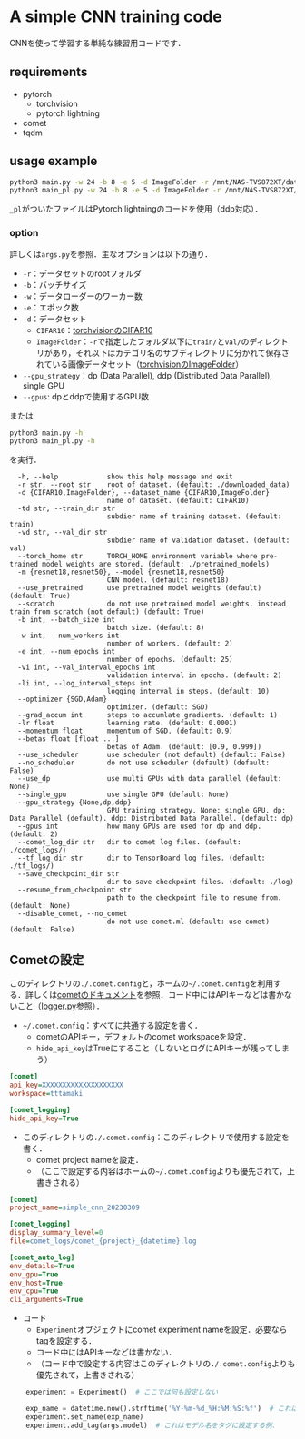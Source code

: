 # A simple CNN training code

CNNを使って学習する単純な練習用コードです．

## requirements

- pytorch
  - torchvision
  - pytorch lightning
- comet
- tqdm

## usage example

```bash
python3 main.py -w 24 -b 8 -e 5 -d ImageFolder -r /mnt/NAS-TVS872XT/dataset-lab/Tiny-ImageNet/  --use_dp
python3 main_pl.py -w 24 -b 8 -e 5 -d ImageFolder -r /mnt/NAS-TVS872XT/dataset-lab/Tiny-ImageNet/ --gpu_strategy ddp --gpus 3
```

`_pl`がついたファイルはPytorch lightningのコードを使用（ddp対応）．

### option

詳しくは`args.py`を参照．主なオプションは以下の通り．

- `-r`：データセットのrootフォルダ
- `-b`：バッチサイズ
- `-w`：データローダーのワーカー数
- `-e`：エポック数
- `-d`：データセット
  - `CIFAR10`：[torchvisionのCIFAR10](https://pytorch.org/vision/main/generated/torchvision.datasets.CIFAR10.html)
  - `ImageFolder`：`-r`で指定したフォルダ以下に`train/`と`val/`のディレクトリがあり，それ以下はカテゴリ名のサブディレクトリに分かれて保存されている画像データセット（[torchvisionのImageFolder](https://pytorch.org/vision/main/generated/torchvision.datasets.ImageFolder.html)）
- `--gpu_strategy`：dp (Data Parallel), ddp (Distributed Data Parallel), single GPU
- `--gpus`: dpとddpで使用するGPU数

または

```bash
python3 main.py -h
python3 main_pl.py -h
```

を実行．

```text
  -h, --help            show this help message and exit
  -r str, --root str    root of dataset. (default: ./downloaded_data)
  -d {CIFAR10,ImageFolder}, --dataset_name {CIFAR10,ImageFolder}
                        name of dataset. (default: CIFAR10)
  -td str, --train_dir str
                        subdier name of training dataset. (default: train)
  -vd str, --val_dir str
                        subdier name of validation dataset. (default: val)
  --torch_home str      TORCH_HOME environment variable where pre-trained model weights are stored. (default: ./pretrained_models)
  -m {resnet18,resnet50}, --model {resnet18,resnet50}
                        CNN model. (default: resnet18)
  --use_pretrained      use pretrained model weights (default) (default: True)
  --scratch             do not use pretrained model weights, instead train from scratch (not default) (default: True)
  -b int, --batch_size int
                        batch size. (default: 8)
  -w int, --num_workers int
                        number of workers. (default: 2)
  -e int, --num_epochs int
                        number of epochs. (default: 25)
  -vi int, --val_interval_epochs int
                        validation interval in epochs. (default: 2)
  -li int, --log_interval_steps int
                        logging interval in steps. (default: 10)
  --optimizer {SGD,Adam}
                        optimizer. (default: SGD)
  --grad_accum int      steps to accumlate gradients. (default: 1)
  -lr float             learning rate. (default: 0.0001)
  --momentum float      momentum of SGD. (default: 0.9)
  --betas float [float ...]
                        betas of Adam. (default: [0.9, 0.999])
  --use_scheduler       use scheduler (not default) (default: False)
  --no_scheduler        do not use scheduler (default) (default: False)
  --use_dp              use multi GPUs with data parallel (default: None)
  --single_gpu          use single GPU (default: None)
  --gpu_strategy {None,dp,ddp}
                        GPU training strategy. None: single GPU. dp: Data Parallel (default). ddp: Distributed Data Parallel. (default: dp)
  --gpus int            how many GPUs are used for dp and ddp. (default: 2)
  --comet_log_dir str   dir to comet log files. (default: ./comet_logs/)
  --tf_log_dir str      dir to TensorBoard log files. (default: ./tf_logs/)
  --save_checkpoint_dir str
                        dir to save checkpoint files. (default: ./log)
  --resume_from_checkpoint str
                        path to the checkpoint file to resume from. (default: None)
  --disable_comet, --no_comet
                        do not use comet.ml (default: use comet) (default: False)
```

## Cometの設定

このディレクトリの`./.comet.config`と，ホームの`~/.comet.config`を利用する．詳しくは[cometのドキュメント](https://www.comet.com/docs/v2/api-and-sdk/python-sdk/advanced/configuration/)を参照．コード中にはAPIキーなどは書かないこと（[logger.py](./logger.py)参照）．

- `~/.comet.config`：すべてに共通する設定を書く．
  - cometのAPIキー，デフォルトのcomet workspaceを設定．
  - `hide_api_key`はTrueにすること（しないとログにAPIキーが残ってしまう）

```ini
[comet]
api_key=XXXXXXXXXXXXXXXXXXXX
workspace=tttamaki

[comet_logging]
hide_api_key=True
```

- このディレクトリの`./.comet.config`：このディレクトリで使用する設定を書く．
  - comet project nameを設定．
  - （ここで設定する内容はホームの`~/.comet.config`よりも優先されて，上書きされる）

```ini
[comet]
project_name=simple_cnn_20230309

[comet_logging]
display_summary_level=0
file=comet_logs/comet_{project}_{datetime}.log

[comet_auto_log]
env_details=True
env_gpu=True
env_host=True
env_cpu=True
cli_arguments=True
```

- コード
  - `Experiment`オブジェクトにcomet experiment nameを設定．必要ならtagを設定する．
  - コード中にはAPIキーなどは書かない．
  - （コード中で設定する内容はこのディレクトリの`./.comet.config`よりも優先されて，上書きされる）

```python
    experiment = Experiment()  # ここでは何も設定しない

    exp_name = datetime.now().strftime('%Y-%m-%d_%H:%M:%S:%f')  # これは日時をexperiment nameに設定する例．
    experiment.set_name(exp_name)
    experiment.add_tag(args.model)  # これはモデル名をタグに設定する例．
```
